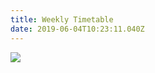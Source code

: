 ```yaml
---
title: Weekly Timetable
date: 2019-06-04T10:23:11.040Z
---
```

![](https://res.cloudinary.com/ruapehu-college/image/upload/v1722998482/Kamar_Times_uvc472.jpg)

